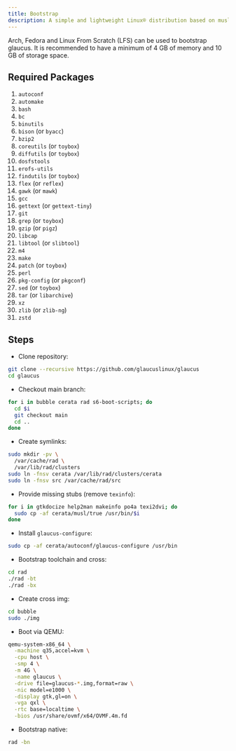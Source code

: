 ```yaml
---
title: Bootstrap
description: A simple and lightweight Linux® distribution based on musl libc and toybox
---
```


Arch, Fedora and Linux From Scratch (LFS) can be used to bootstrap glaucus. It
is recommended to have a minimum of 4 GB of memory and 10 GB of storage space.

## Required Packages
1. `autoconf`
2. `automake`
3. `bash`
4. `bc`
5. `binutils`
6. `bison` (or `byacc`)
7. `bzip2`
8. `coreutils` (or `toybox`)
9. `diffutils` (or `toybox`)
10. `dosfstools`
11. `erofs-utils`
12. `findutils` (or `toybox`)
13. `flex` (or `reflex`)
14. `gawk` (or `mawk`)
15. `gcc`
16. `gettext` (or `gettext-tiny`)
17. `git`
18. `grep` (or `toybox`)
19. `gzip` (or `pigz`)
20. `libcap`
21. `libtool` (or `slibtool`)
22. `m4`
23. `make`
24. `patch` (or `toybox`)
25. `perl`
26. `pkg-config` (or `pkgconf`)
27. `sed` (or `toybox`)
28. `tar` (or `libarchive`)
29. `xz`
30. `zlib` (or `zlib-ng`)
31. `zstd`

## Steps
- Clone repository:
```sh
git clone --recursive https://github.com/glaucuslinux/glaucus
cd glaucus
```
- Checkout main branch:
```sh
for i in bubble cerata rad s6-boot-scripts; do
  cd $i
  git checkout main
  cd ..
done
```
- Create symlinks:
```sh
sudo mkdir -pv \
  /var/cache/rad \
  /var/lib/rad/clusters
sudo ln -fnsv cerata /var/lib/rad/clusters/cerata
sudo ln -fnsv src /var/cache/rad/src
```
- Provide missing stubs (remove `texinfo`):
```sh
for i in gtkdocize help2man makeinfo po4a texi2dvi; do
  sudo cp -af cerata/musl/true /usr/bin/$i
done
```
- Install `glaucus-configure`:
```sh
sudo cp -af cerata/autoconf/glaucus-configure /usr/bin
```
- Bootstrap toolchain and cross:
```sh
cd rad
./rad -bt
./rad -bx
```
- Create cross img:
```sh
cd bubble
sudo ./img
```
- Boot via QEMU:
```sh
qemu-system-x86_64 \
  -machine q35,accel=kvm \
  -cpu host \
  -smp 4 \
  -m 4G \
  -name glaucus \
  -drive file=glaucus-*.img,format=raw \
  -nic model=e1000 \
  -display gtk,gl=on \
  -vga qxl \
  -rtc base=localtime \
  -bios /usr/share/ovmf/x64/OVMF.4m.fd
```
- Bootstrap native:
```sh
rad -bn
```
